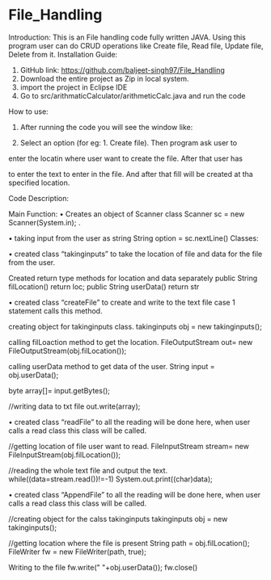 # File_Handling

Introduction:
This is an File handling code fully written JAVA. Using this
program user can do CRUD operations like Create file, Read
file, Update file, Delete from it.
Installation Guide:
1. GitHub link: https://github.com/baljeet-singh97/File_Handling
2. Download the entire project as Zip in local system.
3. import the project in Eclipse IDE
4. Go to src/arithmaticCalculator/arithmeticCalc.java and run the code

How to use:
1. After running the code you will see the window like:

2. Select an option (for eg: 1. Create file). Then program ask user to

enter the locatin where user want to create the file. After that user has

to enter the text to enter in the file. And after that fill will be created at
tha specified location.

Code Description:

Main Function:
• Creates an object of Scanner class
Scanner sc = new Scanner(System.in); .

• taking input from the user as string
String option = sc.nextLine()
Classes:

• created class “takinginputs” to take the location of file and data for
the file from the user.

Created return type methods for location and data separately
public String filLocation() return loc;
public String userData() return str

• created class “createFile” to create and write to the text file case 1
statement calls this method.

creating object for takinginputs class.
takinginputs obj = new takinginputs();

calling filLoaction method to get the location.
FileOutputStream out= new FileOutputStream(obj.filLocation());

calling userData method to get data of the user.
String input = obj.userData();

byte array[]= input.getBytes();

//writing data to txt file
out.write(array);

• created class “readFile” to all the reading will be done here, when
user calls a read class this class will be called.

//getting location of file user want to read.
FileInputStream stream= new FileInputStream(obj.filLocation());

//reading the whole text file and output the text.
while((data=stream.read())!=-1)
System.out.print((char)data);

• created class “AppendFile” to all the reading will be done here,
when user calls a read class this class will be called.

//creating object for the calss takinginputs
takinginputs obj = new takinginputs();

//getting location where the file is present
String path = obj.filLocation();
FileWriter fw = new FileWriter(path, true);

Writing to the file
fw.write(" "+obj.userData());
fw.close()